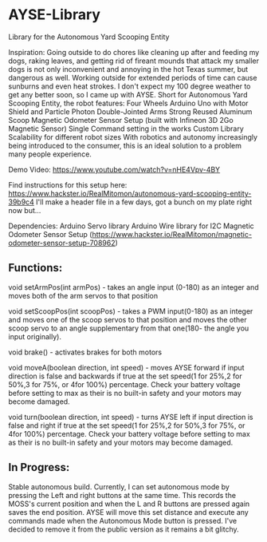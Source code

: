 # AYSE-Library
Library for the Autonomous Yard Scooping Entity 

Inspiration: 
Going outside to do chores like cleaning up after and feeding my dogs, raking leaves, and getting rid of fireant mounds that attack my smaller dogs is not only inconvenient and annoying in the hot Texas summer, but dangerous as well. Working outside for extended periods of time can cause sunburns and even heat strokes. I don't expect my 100 degree weather to get any better soon, so I came up with AYSE. Short for Autonomous Yard Scooping Entity, the robot features:
Four Wheels
Arduino Uno with Motor Shield and Particle Photon
Double-Jointed Arms
Strong Reused Aluminum Scoop
Magnetic Odometer Sensor Setup (built with Infineon 3D 2Go Magnetic Sensor)
Single Command setting in the works
Custom Library
Scalability for different robot sizes
With robotics and autonomy increasingly being introduced to the consumer, this is an ideal solution to a problem many people experience.

Demo Video: https://www.youtube.com/watch?v=nHE4Vpv-4BY

Find instructions for this setup here: https://www.hackster.io/RealMitomon/autonomous-yard-scooping-entity-39b9c4
I'll make a header file in a few days, got a bunch on my plate right now but...

Dependencies:
Arduino Servo library
Arduino Wire library for I2C
Magnetic Odometer Sensor Setup (https://www.hackster.io/RealMitomon/magnetic-odometer-sensor-setup-708962)

<h2>Functions:</h2>

void setArmPos(int armPos) - takes an angle input (0-180) as an integer and moves both of the arm servos to that position

void setScoopPos(int scoopPos) - takes a PWM input(0-180) as an integer and moves one of the scoop servos to that position
and moves the other scoop servo to an angle supplementary from that one(180- the angle you input originally).

void brake() - activates brakes for both motors

void moveA(boolean direction, int speed) - moves AYSE forward if input direction is false and backwards if true at the
set speed(1 for 25%,2 for 50%,3 for 75%, or 4for 100%) percentage. Check your battery voltage before setting to max as
their is no built-in safety and your motors may become damaged.

void turn(boolean direction, int speed) - turns AYSE left if input direction is false and right if true at the
set speed(1 for 25%,2 for 50%,3 for 75%, or 4for 100%) percentage. Check your battery voltage before setting to max as
their is no built-in safety and your motors may become damaged.

<h2>In Progress:</h2>

Stable autonomous build. Currently, I can set autonomous mode by pressing the Left and right buttons at the same time. 
This records the MOSS's current position and when the L and R buttons are pressed again saves the end position. AYSE will
move this set distance and execute any commands made when the Autonomous Mode button is pressed. I've decided to remove it 
from the public version as it remains a bit glitchy.
